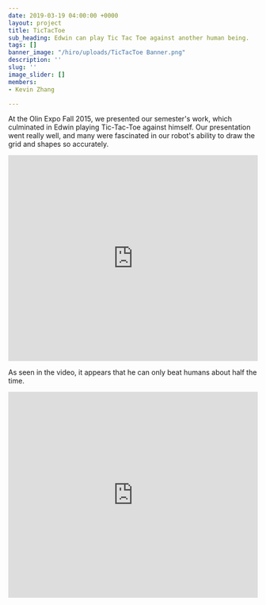 ```yaml
---
date: 2019-03-19 04:00:00 +0000
layout: project
title: TicTacToe
sub_heading: Edwin can play Tic Tac Toe against another human being.
tags: []
banner_image: "/hiro/uploads/TicTacToe Banner.png"
description: ''
slug: ''
image_slider: []
members:
- Kevin Zhang

---
```

At the Olin Expo Fall 2015, we presented our semester's work, which culminated in Edwin playing Tic-Tac-Toe against himself. Our presentation went really well, and many were fascinated in our robot's ability to draw the grid and shapes so accurately. 

<iframe width="100%" height="415" src="https://www.youtube.com/embed/jjyEv3PJ6AQ" frameborder="0" allow="accelerometer; autoplay; encrypted-media; gyroscope; picture-in-picture" allowfullscreen></iframe>

As seen in the video, it appears that he can only beat humans about half the time.

<iframe width="100%" height="415" src="https://www.youtube.com/embed/yZWK3U_afgc" frameborder="0" allow="accelerometer; autoplay; encrypted-media; gyroscope; picture-in-picture" allowfullscreen></iframe>